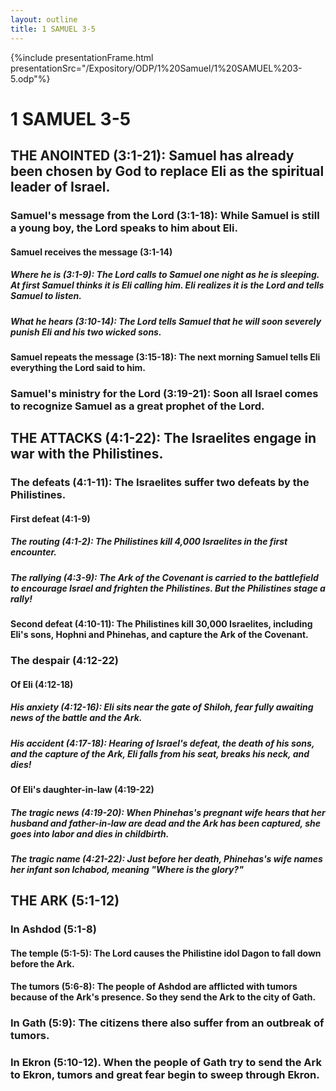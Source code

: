 ```yaml
---
layout: outline
title: 1 SAMUEL 3-5
---
```

{%include presentationFrame.html presentationSrc="/Expository/ODP/1%20Samuel/1%20SAMUEL%203-5.odp"%}

# 1 SAMUEL 3-5 
## THE ANOINTED (3:1-21): Samuel has already been chosen by God to replace Eli as the spiritual leader of Israel. 
###  Samuel\'s message from the Lord (3:1-18): While Samuel is still a young boy, the Lord speaks to him about Eli. 
####  Samuel receives the message (3:1-14) 
#####  Where he is (3:1-9): The Lord calls to Samuel one night as he is sleeping. At first Samuel thinks it is Eli calling him. Eli realizes it is the Lord and tells Samuel to listen. 
#####  What he hears (3:10-14): The Lord tells Samuel that he will soon severely punish Eli and his two wicked sons. 
####  Samuel repeats the message (3:15-18): The next morning Samuel tells Eli everything the Lord said to him. 
###  Samuel\'s ministry for the Lord (3:19-21): Soon all Israel comes to recognize Samuel as a great prophet of the Lord. 
## THE ATTACKS (4:1-22): The Israelites engage in war with the Philistines. 
###  The defeats (4:1-11): The Israelites suffer two defeats by the Philistines. 
####  First defeat (4:1-9) 
#####  The routing (4:1-2): The Philistines kill 4,000 Israelites in the first encounter. 
#####  The rallying (4:3-9): The Ark of the Covenant is carried to the battlefield to encourage Israel and frighten the Philistines. But the Philistines stage a rally! 
####  Second defeat (4:10-11): The Philistines kill 30,000 Israelites, including Eli\'s sons, Hophni and Phinehas, and capture the Ark of the Covenant. 
###  The despair (4:12-22) 
####  Of Eli (4:12-18) 
#####  His anxiety (4:12-16): Eli sits near the gate of Shiloh, fear fully awaiting news of the battle and the Ark. 
#####  His accident (4:17-18): Hearing of Israel\'s defeat, the death of his sons, and the capture of the Ark, Eli falls from his seat, breaks his neck, and dies! 
####  Of Eli\'s daughter-in-law (4:19-22) 
#####  The tragic news (4:19-20): When Phinehas\'s pregnant wife hears that her husband and father-in-law are dead and the Ark has been captured, she goes into labor and dies in childbirth. 
#####  The tragic name (4:21-22): Just before her death, Phinehas\'s wife names her infant son Ichabod, meaning \"Where is the glory?\" 
## THE ARK (5:1-12) 
###  In Ashdod (5:1-8) 
####  The temple (5:1-5): The Lord causes the Philistine idol Dagon to fall down before the Ark. 
####  The tumors (5:6-8): The people of Ashdod are afflicted with tumors because of the Ark\'s presence. So they send the Ark to the city of Gath. 
###  In Gath (5:9): The citizens there also suffer from an outbreak of tumors. 
###  In Ekron (5:10-12). When the people of Gath try to send the Ark to Ekron, tumors and great fear begin to sweep through Ekron. 

